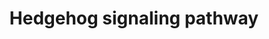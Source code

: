 ---
annotations:
- type: Pathway Ontology
  value: Hedgehog signaling pathway
authors:
- MaintBot
- AlexanderPico
- Christine Chichester
- Eweitz
description: 'The Hedgehog proteins are a family of secreted ligands that include
  sonic hedgehog, Indian hedgehog and desert hedgehog in humans. Binding of Hedgehog
  ligands to their receptors, Patched 1 and 2, prevents inhibition of a 7 transmembrane
  receptor called Smoothened. This leads to activation of GLI family of transcription
  factors (GLI1-3). Signaling through the Hedgehog pathway is essential for development
  of many tissues and organs. This pathway is highly conserved among metazoans. Aberrant
  activation of this pathway has been associated with a number of human malignancies
  including carcinoma of lung, esophagus, pancreas and prostate.  Source: NetPath
  http://www.netpath.org/pathways?path_id=NetPath_10'
last-edited: 2021-05-19
organisms:
- Gallus gallus
redirect_from:
- /index.php/Pathway:WP790
- /instance/WP790
schema-jsonld:
- '@context': https://schema.org/
  '@id': https://wikipathways.github.io/pathways/WP790.html
  '@type': Dataset
  creator:
    '@type': Organization
    name: WikiPathways
  description: 'The Hedgehog proteins are a family of secreted ligands that include
    sonic hedgehog, Indian hedgehog and desert hedgehog in humans. Binding of Hedgehog
    ligands to their receptors, Patched 1 and 2, prevents inhibition of a 7 transmembrane
    receptor called Smoothened. This leads to activation of GLI family of transcription
    factors (GLI1-3). Signaling through the Hedgehog pathway is essential for development
    of many tissues and organs. This pathway is highly conserved among metazoans.
    Aberrant activation of this pathway has been associated with a number of human
    malignancies including carcinoma of lung, esophagus, pancreas and prostate.  Source:
    NetPath http://www.netpath.org/pathways?path_id=NetPath_10'
  keywords:
  - CREBBP
  - PTCH1
  - DYRK1A
  - IGF2
  - SKI
  - GAS1
  - GLI3
  - HHIP
  - DHH
  - SIN3A
  - STK36
  - RAB23
  - PTCH2
  - SAP18
  - GLI2
  - SUFU
  - CDC2
  - CCNB1
  - SHH
  - IHH
  - SMO
  - GLI1
  license: CC0
  name: Hedgehog signaling pathway
seo: CreativeWork
title: Hedgehog signaling pathway
wpid: WP790
---